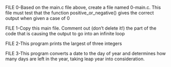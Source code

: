 FILE 0-Based on the main.c file above, create a file named 0-main.c. This file must test that the function positive_or_negative() gives the correct output when given a case of 0

FILE 1-Copy this main file. Comment out (don’t delete it!) the part of the code that is causing the output to go into an infinite loop

FILE 2-This program prints the largest of three integers

FILE 3-This program converts a date to the day of year and determines how many days are left in the year, taking leap year into consideration.
